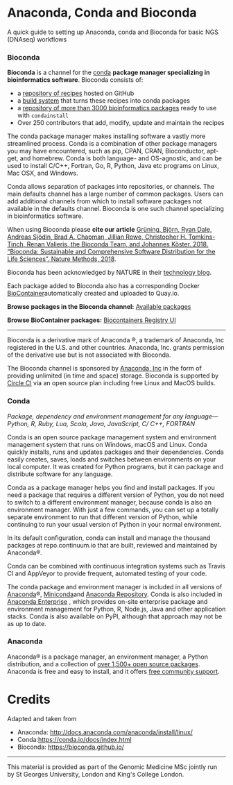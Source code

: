 # Anaconda, Conda and Bioconda
A quick guide to setting up Anaconda, conda and Bioconda for basic NGS (DNAseq) workflows

### Bioconda
**Bioconda** is a channel for the [conda](http://conda.pydata.org/docs/intro.html) **package manager specializing in bioinformatics software**. Bioconda consists of:

- a [repository of recipes](https://github.com/bioconda/bioconda-recipes) hosted on GitHub
- a [build system](https://github.com/bioconda/bioconda-utils) that turns these recipes into conda packages
- a [repository of more than 3000 bioinformatics packages](https://anaconda.org/bioconda/) ready to use with `condainstall`
- Over 250 contributors that add, modify, update and maintain the recipes

The conda package manager makes installing software a vastly more streamlined process. Conda is a combination of other package managers you may have encountered, such as pip, CPAN, CRAN, Bioconductor, apt-get, and homebrew. Conda is both language- and OS-agnostic, and can be used to install C/C++, Fortran, Go, R, Python, Java etc programs on Linux, Mac OSX, and Windows.

Conda allows separation of packages into repositories, or channels. The main defaults channel has a large number of common packages. Users can add additional channels from which to install software packages not available in the defaults channel. Bioconda is one such channel specializing in bioinformatics software.

When using Bioconda please **cite our article** [Grüning, Björn, Ryan Dale, Andreas Sjödin, Brad A. Chapman, Jillian Rowe, Christopher H. Tomkins-Tinch, Renan Valieris, the Bioconda Team, and Johannes Köster. 2018. “Bioconda: Sustainable and Comprehensive Software Distribution for the Life Sciences”. Nature Methods, 2018](https://doi.org/10.1038/s41592-018-0046-7).

Bioconda has been acknowledged by NATURE in their [technology blog](http://blogs.nature.com/naturejobs/2017/11/03/techblog-bioconda-promises-to-ease-bioinformatics-software-installation-woes/).

Each package added to Bioconda also has a corresponding Docker [BioContainer](https://biocontainers.pro/)automatically created and uploaded to Quay.io.

**Browse packages in the Bioconda channel:** [Available packages](https://bioconda.github.io/recipes.html#recipes)

**Browse BioContainer packages:** [Biocontainers Registry UI](https://biocontainers.pro/registry/#/)

--------

Bioconda is a derivative mark of Anaconda ®, a trademark of Anaconda, Inc registered in the U.S. and other countries. Anaconda, Inc. grants permission of the derivative use but is not associated with Bioconda.

The Bioconda channel is sponsored by [Anaconda, Inc](https://www.anaconda.com/) in the form of providing unlimited (in time and space) storage. Bioconda is supported by [Circle CI](https://circleci.com/) via an open source plan including free Linux and MacOS builds.

### Conda

*Package, dependency and environment management for any language—Python, R, Ruby, Lua, Scala, Java, JavaScript, C/ C++, FORTRAN*

Conda is an open source package management system and environment management system that runs on Windows, macOS and Linux. Conda quickly installs, runs and updates packages and their dependencies. Conda easily creates, saves, loads and switches between environments on your local computer. It was created for Python programs, but it can package and distribute software for any language.

Conda as a package manager helps you find and install packages. If you need a package that requires a different version of Python, you do not need to switch to a different environment manager, because conda is also an environment manager. With just a few commands, you can set up a totally separate environment to run that different version of Python, while continuing to run your usual version of Python in your normal environment.

In its default configuration, conda can install and manage the thousand packages at repo.continuum.io that are built, reviewed and maintained by Anaconda®.

Conda can be combined with continuous integration systems such as Travis CI and AppVeyor to provide frequent, automated testing of your code.

The conda package and environment manager is included in all versions of [Anaconda](https://conda.io/docs/glossary.html#anaconda-glossary)®, [Miniconda](https://conda.io/docs/glossary.html#miniconda-glossary)and [Anaconda Repository](https://docs.continuum.io/anaconda-repository/). Conda is also included in [Anaconda Enterprise](https://www.anaconda.com/enterprise/) , which provides on-site enterprise package and environment management for Python, R, Node.js, Java and other application stacks. Conda is also available on PyPI, although that approach may not be as up to date.

### Anaconda

Anaconda® is a package manager, an environment manager, a Python distribution, and a collection of [over 1,500+ open source packages](https://docs.anaconda.com/anaconda/packages/pkg-docs/). Anaconda is free and easy to install, and it offers [free community support](https://groups.google.com/a/anaconda.com/forum/?fromgroups#!forum/anaconda).

# Credits
Adapted and taken from  
- Anaconda: http://docs.anaconda.com/anaconda/install/linux/  
- Conda:https://conda.io/docs/index.html  
- Bioconda: https://bioconda.github.io/  

********************

This material is provided as part of the Genomic Medicine MSc jointly run by St Georges University, London and King's College London.
